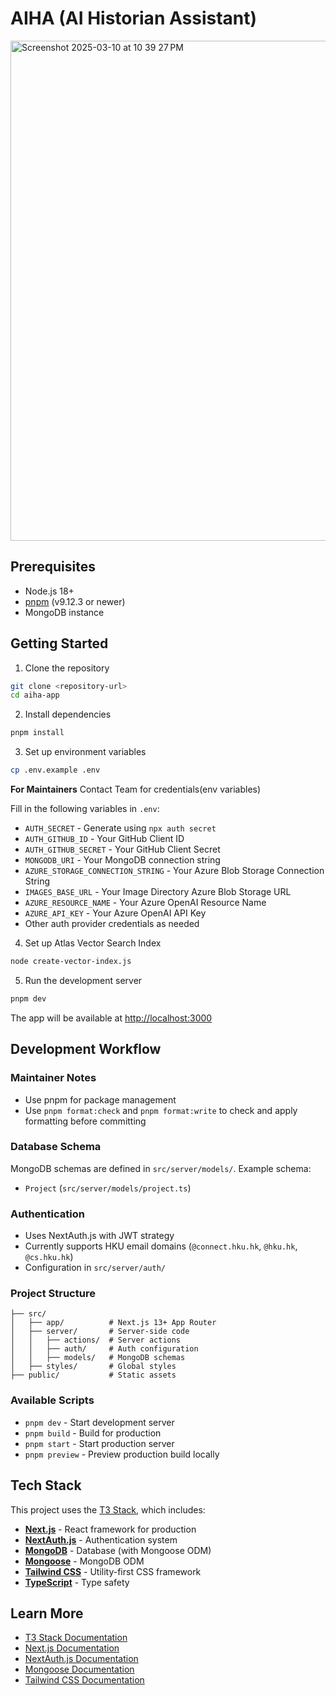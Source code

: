 # AIHA (AI Historian Assistant)

<img width="800" alt="Screenshot 2025-03-10 at 10 39 27 PM" src="https://github.com/user-attachments/assets/efd7b586-0763-4c56-9a8c-797a079cb33f" />

## Prerequisites

- Node.js 18+ 
- [pnpm](https://pnpm.io/) (v9.12.3 or newer)
- MongoDB instance

## Getting Started

1. Clone the repository
```bash
git clone <repository-url>
cd aiha-app
```

2. Install dependencies
```bash
pnpm install
```

3. Set up environment variables
```bash
cp .env.example .env
```

**For Maintainers** Contact Team for credentials(env variables)

Fill in the following variables in `.env`:
- `AUTH_SECRET` - Generate using `npx auth secret`
- `AUTH_GITHUB_ID` - Your GitHub Client ID
- `AUTH_GITHUB_SECRET` - Your GitHub Client Secret
- `MONGODB_URI` - Your MongoDB connection string
- `AZURE_STORAGE_CONNECTION_STRING` - Your Azure Blob Storage Connection String
- `IMAGES_BASE_URL` - Your Image Directory Azure Blob Storage URL
- `AZURE_RESOURCE_NAME` - Your Azure OpenAI Resource Name
- `AZURE_API_KEY` - Your Azure OpenAI API Key
- Other auth provider credentials as needed

4. Set up Atlas Vector Search Index
```bash
node create-vector-index.js
```

5. Run the development server
```bash
pnpm dev
```

The app will be available at [http://localhost:3000](http://localhost:3000)

## Development Workflow

### Maintainer Notes
- Use pnpm for package management
- Use `pnpm format:check` and `pnpm format:write` to check and apply formatting before committing

### Database Schema

MongoDB schemas are defined in `src/server/models/`. Example schema:
- `Project` (`src/server/models/project.ts`)

### Authentication

- Uses NextAuth.js with JWT strategy
- Currently supports HKU email domains (`@connect.hku.hk`, `@hku.hk`, `@cs.hku.hk`)
- Configuration in `src/server/auth/`

### Project Structure

```
├── src/
│   ├── app/          # Next.js 13+ App Router
│   ├── server/       # Server-side code
│   │   ├── actions/  # Server actions
│   │   ├── auth/     # Auth configuration
│   │   ├── models/   # MongoDB schemas
│   ├── styles/       # Global styles
├── public/           # Static assets
```

### Available Scripts

- `pnpm dev` - Start development server
- `pnpm build` - Build for production
- `pnpm start` - Start production server
- `pnpm preview` - Preview production build locally

## Tech Stack

This project uses the [T3 Stack](https://create.t3.gg/), which includes:

- **[Next.js](https://nextjs.org)** - React framework for production
- **[NextAuth.js](https://next-auth.js.org)** - Authentication system
- **[MongoDB](https://www.mongodb.com/)** - Database (with Mongoose ODM)
- **[Mongoose](https://mongoosejs.com/)** - MongoDB ODM
- **[Tailwind CSS](https://tailwindcss.com)** - Utility-first CSS framework
- **[TypeScript](https://www.typescriptlang.org/)** - Type safety

## Learn More

- [T3 Stack Documentation](https://create.t3.gg/)
- [Next.js Documentation](https://nextjs.org/docs)
- [NextAuth.js Documentation](https://next-auth.js.org)
- [Mongoose Documentation](https://mongoosejs.com/docs/)
- [Tailwind CSS Documentation](https://tailwindcss.com/docs)
